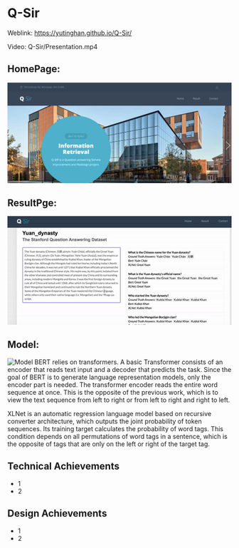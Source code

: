 # Q-Sir
Weblink: https://yutinghan.github.io/Q-Sir/

Video: Q-Sir/Presentation.mp4

## HomePage:
![HomePage](/media/homePage.png)


## ResultPge: 
![ResultPage](/media/resultPage.gif)


## Model: 
![Model](/png/3.gif)
BERT relies on transformers. A basic Transformer consists of an encoder that reads text input and a decoder that predicts the task. Since the goal of BERT is to generate language representation models, only the encoder part is needed. The transformer encoder reads the entire word sequence at once. This is the opposite of the previous work, which is to view the text sequence from left to right or from left to right and right to left.

XLNet is an automatic regression language model based on recursive converter architecture, which outputs the joint probability of token sequences. Its training target calculates the probability of word tags. This condition depends on all permutations of word tags in a sentence, which is the opposite of tags that are only on the left or right of the target tag.


Technical Achievements
------
- 1
- 2


Design Achievements
------
- 1
- 2

